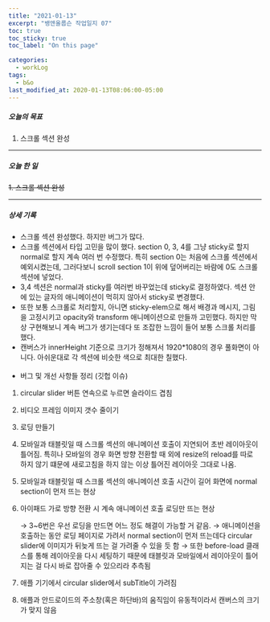 ```yaml
---
title: "2021-01-13"
excerpt: "뱅앤올룹슨 작업일지 07"
toc: true
toc_sticky: true
toc_label: "On this page"

categories:
  - workLog
tags:
  - b&o
last_modified_at: 2020-01-13T08:06:00-05:00
---
```


##### 오늘의 목표

1. 스크롤 섹션 완성

---

##### 오늘 한 일

~~1. 스크롤 섹션 완성~~

---

##### 상세 기록

- 스크롤 섹션 완성했다. 하지만 버그가 많다.
- 스크롤 섹션에서 타입 고민을 많이 했다. section 0, 3, 4를 그냥 sticky로 할지 normal로 할지 계속 여러 번 수정했다. 특히 section 0는 처음에 스크롤 섹션에서 예외시켰는데, 그러다보니 scroll section 1이 위에 덮어버리는 바람에 0도 스크롤 섹션에 넣었다.
- 3,4 섹션은 normal과 sticky를 여러번 바꾸었는데 sticky로 결정하였다. 섹션 안에 있는 글자의 애니메이션이 먹히지 않아서 sticky로 변경했다.
- 또한 보통 스크롤로 처리할지, 아니면 sticky-elem으로 해서 배경과 메시지, 그림을 고정시키고 opacity와 transform 애니메이션으로 만들까 고민했다. 하지만 막상 구현해보니 계속 버그가 생기는데다 또 조잡한 느낌이 들어 보통 스크롤 처리를 했다.
- 캔버스가 innerHeight 기준으로 크기가 정해져서 1920\*1080의 경우 풀화면이 아니다. 아쉬운대로 각 섹션에 비슷한 색으로 최대한 칠했다.
  <br />
  <br />
- 버그 및 개선 사항들 정리 (깃헙 이슈)

1. circular slider 버튼 연속으로 누르면 슬라이드 겹침
2. 비디오 프레임 이미지 갯수 줄이기
3. 로딩 만들기
4. 모바일과 태블릿일 때 스크롤 섹션의 애니메이션 호출이 지연되어 초반 레이아웃이 틀어짐. 특히나 모바일의 경우 화면 방향 전환할 때 외에 resize의 reload를 따로 하지 않기 떄문에 새로고침을 하지 않는 이상 틀어진 레이아웃 그대로 나옴.
5. 모바일과 태블릿일 때 스크롤 섹션의 애니메이션 호출 시간이 길어 화면에 normal section이 먼저 뜨는 현상
6. 아이패드 가로 방향 전환 시 계속 애니메이션 호출 로딩만 뜨는 현상

   → 3~6번은 우선 로딩을 만드면 어느 정도 해결이 가능할 거 같음.
   → 애니메이션을 호출하는 동안 로딩 페이지로 가려서 normal section이 먼저 뜨는데다 circular slider에 이미지가 뒤늦게 뜨는 걸 가려줄 수 있을 듯 함
   → 또한 before-load 클래스를 통해 레이아웃을 다시 세팅하기 때문에 태블릿과 모바일에서 레이아웃이 틀어지는 걸 다시 바로 잡아줄 수 있으리라 추측됨

7. 애플 기기에서 circular slider에서 subTitle이 가려짐
8. 애플과 안드로이드의 주소창(혹은 하단바)의 움직임이 유동적이라서 캔버스의 크기가 맞지 않음

<br />
